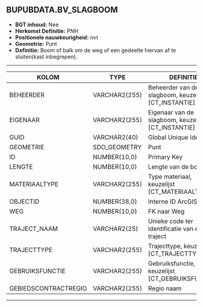 ﻿## BUPUBDATA.BV_SLAGBOOM


* __BGT inhoud:__ Nee
* __Herkomst Definitie:__ PNH
* __Positionele nauwkeurigheid:__ nvt
* __Geometrie:__ Punt
* __Definitie:__ Boom of balk om de weg of een gedeelte hiervan af te sluiten(kast inbegrepen).




***

|KOLOM                               |TYPE              |DEFINITIE|
|------                              |----              |-----    |
|BEHEERDER                           |VARCHAR2(255)     |Beheerder van de slagboom, keuzelijst [CT_INSTANTIE]|
|EIGENAAR                            |VARCHAR2(255)     |Eigenaar van de slagboom, keuzelijst [CT_INSTANTIE]|
|GUID                                |VARCHAR2(40)      |Global Unique Identifier|
|GEOMETRIE                           |SDO_GEOMETRY      |Punt|
|ID                                  |NUMBER(10,0)      |Primary Key|
|LENGTE                              |NUMBER(10,0)      |Lengte van de boom|
|MATERIAALTYPE                       |VARCHAR2(255)     |Type materiaal, keuzelijst [CT_MATERIAALTYPE]|
|OBJECTID                            |NUMBER(38,0)      |Interne ID ArcGIS|
|WEG                                 |NUMBER(10,0)      |FK naar Weg|
|TRAJECT_NAAM                        |VARCHAR2(25)      |Unieke code ter identificatie van een traject|
|TRAJECTTYPE                         |VARCHAR2(255)     |Trajecttype, keuzelijst [CT_TRAJECTTYPE]|
|GEBRUIKSFUNCTIE                    |VARCHAR2(255)      |Gebruiksfunctie, keuzelijst [CT_GEBRUIKSFUNCTIE]|
|GEBIEDSCONTRACTREGIO                |VARCHAR2(255)     |Regio naam|


***


